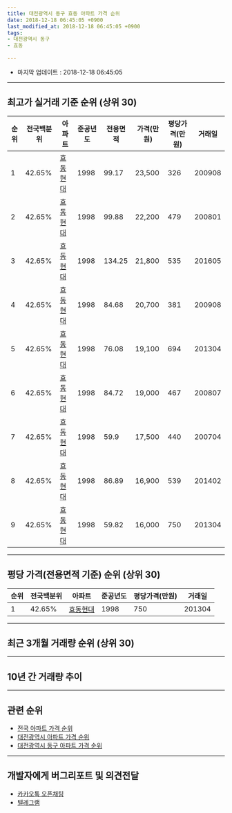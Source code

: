 ```yaml
---
title: 대전광역시 동구 효동 아파트 가격 순위
date: 2018-12-18 06:45:05 +0900
last_modified_at: 2018-12-18 06:45:05 +0900
tags:
- 대전광역시 동구
- 효동

---
```


* 마지막 업데이트 : 2018-12-18 06:45:05

---

## 최고가 실거래 기준 순위 (상위 30)


|순위|전국백분위|아파트|준공년도|전용면적|가격(만원)|평당가격(만원)|거래일|
|---|---|---|---|---|---|---|---|
|1|42.65%|[효동현대](https://search.naver.com/search.naver?query=%EB%8C%80%EC%A0%84%EA%B4%91%EC%97%AD%EC%8B%9C+%EB%8F%99%EA%B5%AC+%ED%9A%A8%EB%8F%99+%ED%9A%A8%EB%8F%99%ED%98%84%EB%8C%80)|1998|99.17|23,500|326|200908|
|2|42.65%|[효동현대](https://search.naver.com/search.naver?query=%EB%8C%80%EC%A0%84%EA%B4%91%EC%97%AD%EC%8B%9C+%EB%8F%99%EA%B5%AC+%ED%9A%A8%EB%8F%99+%ED%9A%A8%EB%8F%99%ED%98%84%EB%8C%80)|1998|99.88|22,200|479|200801|
|3|42.65%|[효동현대](https://search.naver.com/search.naver?query=%EB%8C%80%EC%A0%84%EA%B4%91%EC%97%AD%EC%8B%9C+%EB%8F%99%EA%B5%AC+%ED%9A%A8%EB%8F%99+%ED%9A%A8%EB%8F%99%ED%98%84%EB%8C%80)|1998|134.25|21,800|535|201605|
|4|42.65%|[효동현대](https://search.naver.com/search.naver?query=%EB%8C%80%EC%A0%84%EA%B4%91%EC%97%AD%EC%8B%9C+%EB%8F%99%EA%B5%AC+%ED%9A%A8%EB%8F%99+%ED%9A%A8%EB%8F%99%ED%98%84%EB%8C%80)|1998|84.68|20,700|381|200908|
|5|42.65%|[효동현대](https://search.naver.com/search.naver?query=%EB%8C%80%EC%A0%84%EA%B4%91%EC%97%AD%EC%8B%9C+%EB%8F%99%EA%B5%AC+%ED%9A%A8%EB%8F%99+%ED%9A%A8%EB%8F%99%ED%98%84%EB%8C%80)|1998|76.08|19,100|694|201304|
|6|42.65%|[효동현대](https://search.naver.com/search.naver?query=%EB%8C%80%EC%A0%84%EA%B4%91%EC%97%AD%EC%8B%9C+%EB%8F%99%EA%B5%AC+%ED%9A%A8%EB%8F%99+%ED%9A%A8%EB%8F%99%ED%98%84%EB%8C%80)|1998|84.72|19,000|467|200807|
|7|42.65%|[효동현대](https://search.naver.com/search.naver?query=%EB%8C%80%EC%A0%84%EA%B4%91%EC%97%AD%EC%8B%9C+%EB%8F%99%EA%B5%AC+%ED%9A%A8%EB%8F%99+%ED%9A%A8%EB%8F%99%ED%98%84%EB%8C%80)|1998|59.9|17,500|440|200704|
|8|42.65%|[효동현대](https://search.naver.com/search.naver?query=%EB%8C%80%EC%A0%84%EA%B4%91%EC%97%AD%EC%8B%9C+%EB%8F%99%EA%B5%AC+%ED%9A%A8%EB%8F%99+%ED%9A%A8%EB%8F%99%ED%98%84%EB%8C%80)|1998|86.89|16,900|539|201402|
|9|42.65%|[효동현대](https://search.naver.com/search.naver?query=%EB%8C%80%EC%A0%84%EA%B4%91%EC%97%AD%EC%8B%9C+%EB%8F%99%EA%B5%AC+%ED%9A%A8%EB%8F%99+%ED%9A%A8%EB%8F%99%ED%98%84%EB%8C%80)|1998|59.82|16,000|750|201304|


---

## 평당 가격(전용면적 기준) 순위 (상위 30)


|순위|전국백분위|아파트|준공년도|평당가격(만원)|거래일|
|---|---|---|---|---|---|
|1|42.65%|[효동현대](https://search.naver.com/search.naver?query=%EB%8C%80%EC%A0%84%EA%B4%91%EC%97%AD%EC%8B%9C+%EB%8F%99%EA%B5%AC+%ED%9A%A8%EB%8F%99+%ED%9A%A8%EB%8F%99%ED%98%84%EB%8C%80)|1998|750|201304|


---

## 최근 3개월 거래량 순위 (상위 30)


<div style="width:100%;">
    <canvas id="deal_count_ranking" height="250"></canvas>
</div>


<script>
new Chart(document.getElementById("deal_count_ranking"), {
    type: 'horizontalBar',
    data: {
        labels: ['효동현대'],
        datasets: [{
            label: '실거래 수',
            data: [11],
            borderColor: "rgba(255, 0, 128, 1)",
            backgroundColor: "rgba(255, 0, 128, 0.5)",
            fill: false,
        }]
    },
    options: {
        responsive: true,
        title: {
            display: true,
            text: '최근 3개월 거래량 순위'
        },
        tooltips: {
            mode: 'index',
            intersect: false,
            callbacks: {
                title: function(tooltipItems, data) {
                    return "실거래 수:";
                },
                label: function(tooltipItem, data) {
                    return data.labels[tooltipItem.index] + ": " + tooltipItem.xLabel;
                }
            }
        },
        hover: {
            mode: 'nearest',
            intersect: true
        },
        scales: {
            xAxes: [{
                display: true,
                scaleLabel: {
                    display: true,
                    labelString: '실거래 수'
                },
                ticks: {
                    suggestedMin: 0,
                }
            }],
            yAxes: [{
                display: true,
                ticks: {
                    autoSkip: false,
                    callback: function(value, index, values) {
                        if (value.length > 15)
                            return value.substr(0, 13) + "...";
                        else
                            return value;
                    }
                },
                scaleLabel: {
                    display: false,
                }
            }]
        }
    }
});

</script>


---

## 10년 간 거래량 추이


<div style="width:100%;">
    <canvas id="deal_progress" height="250"></canvas>
</div>

<script>
new Chart(document.getElementById("deal_progress"), {
    type: 'line',
    data: {
        labels: ['200812','200901','200902','200903','200904','200905','200906','200907','200908','200909','200910','200911','200912','201001','201002','201003','201004','201005','201006','201007','201008','201009','201010','201011','201012','201101','201102','201103','201104','201105','201106','201107','201108','201109','201110','201111','201112','201201','201202','201203','201204','201205','201206','201207','201208','201209','201210','201211','201212','201301','201302','201303','201304','201305','201306','201307','201308','201309','201310','201311','201312','201401','201402','201403','201404','201405','201406','201407','201408','201409','201410','201411','201412','201501','201502','201503','201504','201505','201506','201507','201508','201509','201510','201511','201512','201601','201602','201603','201604','201605','201606','201607','201608','201609','201610','201611','201612','201701','201702','201703','201704','201705','201706','201707','201708','201709','201710','201711','201712','201801','201802','201803','201804','201805','201806','201807','201808','201809','201810','201811','201812'],
        datasets: [{
            label: '실거래 수',
            pointRadius: 1,
            data: [2, 3, 3, 9, 6, 7, 3, 4, 10, 6, 3, 6, 6, 5, 3, 6, 4, 5, 4, 4, 6, 2, 3, 4, 4, 2, 2, 4, 3, 2, 1, 1, 10, 5, 7, 1, 0, 2, 4, 1, 5, 2, 1, 0, 1, 1, 3, 1, 1, 2, 6, 4, 10, 3, 6, 4, 4, 6, 13, 2, 6, 6, 7, 5, 4, 6, 7, 2, 2, 2, 9, 4, 4, 6, 6, 2, 6, 7, 7, 6, 9, 4, 3, 4, 4, 3, 4, 7, 4, 4, 7, 6, 2, 6, 1, 1, 6, 1, 2, 6, 4, 2, 4, 4, 6, 5, 4, 2, 3, 2, 1, 3, 6, 6, 1, 4, 1, 3, 8, 3, 0],
            borderColor: "rgba(255, 201, 14, 1)",
            backgroundColor: "rgba(255, 201, 14, 0.5)",
            fill: true,
        }]
    },
    options: {
        responsive: true,
        title: {
            display: true,
            text: '10년간 거래량 추이'
        },
        tooltips: {
            mode: 'index',
            intersect: false,
        },
        hover: {
            mode: 'nearest',
            intersect: true
        },
        scales: {
            xAxes: [{
                display: true,
                scaleLabel: {
                    display: true,
                    labelString: '년/월'
                }
            }],
            yAxes: [{
                display: true,
                ticks: {
                    suggestedMin: 0,
                },
                scaleLabel: {
                    display: true,
                    labelString: '실거래 수'
                }
            }]
        }
    }
});

</script>


---

## 관련 순위

- [전국 아파트 가격 순위](https://inasie.github.io/apt-ranking/전국)
- [대전광역시 아파트 가격 순위](https://inasie.github.io/apt-ranking/대전광역시)
- [대전광역시 동구 아파트 가격 순위](https://inasie.github.io/apt-ranking/대전광역시-동구)


---

## 개발자에게 버그리포트 및 의견전달

- [카카오톡 오픈채팅](https://open.kakao.com/o/gLJUAP4)
- [텔레그램](https://t.me/inasie)

